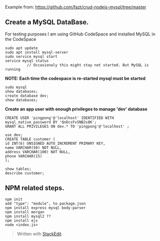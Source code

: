 Example from: https://github.com/fazt/crud-nodejs-mysql/tree/master

## Create a MySQL DataBase.

For testing purposes I am using GitHub CodeSpace and installed MySQL in the CodeSpace

    sudo apt update
    sudo apt install mysql-server
    sudo service mysql start
    service mysql status 
              // Occasionaly this might stay not started. But MySQL is running

**NOTE: Each time the codespace is re-started mysql must be started**
 
    sudo mysql
    show databases;
    create database dev;
    show databases;

  

**Create an app user with enough privileges to manage 'dev' database**

    CREATE USER 'pingpong'@'localhost' IDENTIFIED WITH mysql_native_password BY 'QnDcsFvSNB2s8K';
    GRANT ALL PRIVILEGES ON dev.* TO 'pingpong'@'localhost' ;

    use dev;
    CREATE TABLE customer (
    id INT(6) UNSIGNED AUTO_INCREMENT PRIMARY KEY,
    name VARCHAR(50) NOT NULL,
    address VARCHAR(100) NOT NULL,
    phone VARCHAR(15)
    );
    
    show tables;
    describe customer;

## NPM related steps.

    npm init
    add "type": "module", to package.json
    npm install express mysql body-parser
    npm install morgan
    npm install mysql2 ??
    npm install ejs
    node <index.js>


> Written with [StackEdit](https://stackedit.io/).
